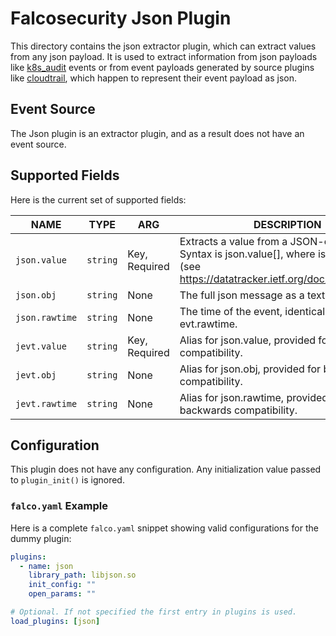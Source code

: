 # Falcosecurity Json Plugin

This directory contains the json extractor plugin, which can extract values from any json payload. It is used to extract information from json payloads like [k8s_audit](https://falco.org/docs/event-sources/kubernetes-audit/) events or from event payloads generated by source plugins like [cloudtrail](../cloudtrail/README.md), which happen to represent their event payload as json.

## Event Source

The Json plugin is an extractor plugin, and as a result does not have an event source.

## Supported Fields

Here is the current set of supported fields:

<!-- README-PLUGIN-FIELDS -->
|      NAME      |   TYPE   |      ARG      |                                                                                 DESCRIPTION                                                                                  |
|----------------|----------|---------------|------------------------------------------------------------------------------------------------------------------------------------------------------------------------------|
| `json.value`   | `string` | Key, Required | Extracts a value from a JSON-encoded input. Syntax is json.value[<json pointer>], where <json pointer> is a json pointer (see https://datatracker.ietf.org/doc/html/rfc6901) |
| `json.obj`     | `string` | None          | The full json message as a text string.                                                                                                                                      |
| `json.rawtime` | `string` | None          | The time of the event, identical to evt.rawtime.                                                                                                                             |
| `jevt.value`   | `string` | Key, Required | Alias for json.value, provided for backwards compatibility.                                                                                                                  |
| `jevt.obj`     | `string` | None          | Alias for json.obj, provided for backwards compatibility.                                                                                                                    |
| `jevt.rawtime` | `string` | None          | Alias for json.rawtime, provided for backwards compatibility.                                                                                                                |
<!-- /README-PLUGIN-FIELDS -->

## Configuration

This plugin does not have any configuration. Any initialization value passed to `plugin_init()` is ignored.

### `falco.yaml` Example

Here is a complete `falco.yaml` snippet showing valid configurations for the dummy plugin:

```yaml
plugins:
  - name: json
    library_path: libjson.so
    init_config: ""
    open_params: ""

# Optional. If not specified the first entry in plugins is used.
load_plugins: [json]
```
